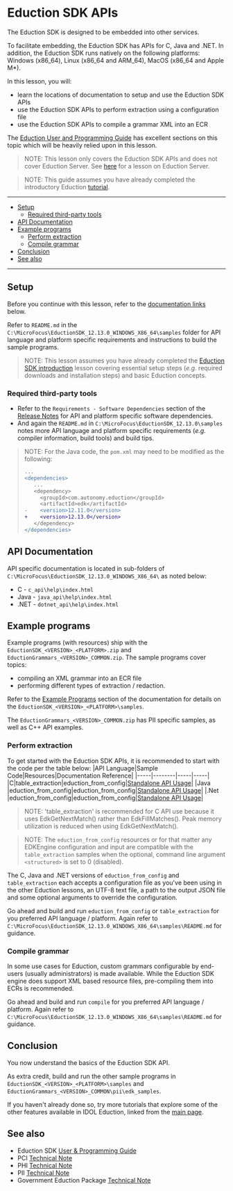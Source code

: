 # Eduction SDK APIs

The Eduction SDK is designed to be embedded into other services.

To facilitate embedding, the Eduction SDK has APIs for C, Java and .NET.  In addition, the Eduction SDK runs natively on the following platforms: Windows (x86_64), Linux (x86_64 and ARM_64), MacOS (x86_64 and Apple M*). 

In this lesson, you will:
- learn the locations of documentation to setup and use the Eduction SDK APIs
- use the Eduction SDK APIs to perform extraction using a configuration file
- use the Eduction SDK APIs to compile a grammar XML into an ECR

The [Eduction User and Programming Guide](https://www.microfocus.com/documentation/idol/IDOL_12_13/EductionSDK_12.13_Documentation/Guides/html/Content/EductionSDK/APIReference/apiReference.htm) has excellent sections on this topic which will be heavily relied upon in this lesson.

> NOTE: This lesson only covers the Eduction SDK APIs and does not cover Eduction Server. See [here](../tutorials/README.md#use-idol-eduction-server) for a lesson on Eduction Server.

> NOTE: This guide assumes you have already completed the introductory Eduction [tutorial](../eduction/introduction.md#eduction-sdk-introduction).

---

- [Setup](#setup)
  - [Required third-party tools](#required-third-party-tools)
- [API Documentation](#api-documentation)
- [Example programs](#example-programs)
  - [Perform extraction](#perform-extraction)
  - [Compile grammar](#compile-grammar)
- [Conclusion](#conclusion)
- [See also](#see-also)
  
---

## Setup

Before you continue with this lesson, refer to the [documentation links](#see-also) below.

Refer to `README.md` in the `C:\MicroFocus\EductionSDK_12.13.0_WINDOWS_X86_64\samples` folder for API language and platform specific requirements and instructions to build the sample programs.

> NOTE: This lesson assumes you have already completed the [Eduction SDK introduction](../eduction/introduction.md#eduction-sdk-introduction) lesson covering essential setup steps (*e.g.* required downloads and installation steps) and basic Eduction concepts.

### Required third-party tools

- Refer to the `Requirements - Software Dependencies` section of the [Release Notes](https://www.microfocus.com/documentation/idol/IDOL_12_13/EductionSDK_12.13_Documentation/Eduction_12.13.0_ReleaseNotes_en.pdf) for API and platform specific software dependencies.  
- And again the `README.md` in `C:\MicroFocus\EductionSDK_12.13.0\samples` notes more API language and platform specific requirements (*e.g.* compiler information, build tools) and build tips.

> NOTE: For the Java code, the `pom.xml` may need to be modified as the following:
> ```diff
> ...
> <dependencies>
>    ...
>    <dependency>
>      <groupId>com.autonomy.eduction</groupId>
>      <artifactId>edk</artifactId>
> -    <version>12.11.0</version>
> +    <version>12.13.0</version>
>    </dependency>
> </dependencies> 
> ```

## API Documentation

API specific documentation is located in sub-folders of `C:\MicroFocus\EductionSDK_12.13.0_WINDOWS_X86_64\` as noted below:
- C - `c_api\help\index.html`
- Java - `java_api\help\index.html`
- .NET - `dotnet_api\help\index.html`

## Example programs

Example programs (with resources) ship with the `EductionSDK_<VERSION>_<PLATFORM>.zip` and `EductionGrammars_<VERSION>_COMMON.zip`.  The sample programs cover topics:
- compiling an XML grammar into an ECR file
- performing different types of extraction / redaction.
 
Refer to the [Example Programs](https://www.microfocus.com/documentation/idol/IDOL_12_13/EductionSDK_12.13_Documentation/Guides/html/Content/EductionSDK/APIReference/Example_Programs.htm) section of the documentation for details on the `EductionSDK_<VERSION>_<PLATFORM>\samples`.

The `EductionGrammars_<VERSION>_COMMON.zip` has PII specific samples, as well as C++ API examples.

### Perform extraction

To get started with the Eduction SDK APIs, it is recommended to start with the code per the table below:
|API Language|Sample Code|Resources|Documentation Reference|
|-----|--------|-----|-----|
|C|table_extraction|eduction_from_config|[Standalone API Usage](https://www.microfocus.com/documentation/idol/IDOL_12_13/EductionSDK_12.13_Documentation/Guides/html/Content/EductionSDK/APIReference/StandaloneAPIUsageC.htm)|
|Java |eduction_from_config|eduction_from_config|[Standalone API Usage](https://www.microfocus.com/documentation/idol/IDOL_12_13/EductionSDK_12.13_Documentation/Guides/html/Content/EductionSDK/APIReference/StandaloneAPIUsageC.htm)|
|.Net |eduction_from_config|eduction_from_config|[Standalone API Usage](https://www.microfocus.com/documentation/idol/IDOL_12_13/EductionSDK_12.13_Documentation/Guides/html/Content/EductionSDK/APIReference/DotNet_StandaloneAPIUsage.htm)|

> NOTE: 'table_extraction' is recommended for C API use because it uses EdkGetNextMatch() rather than EdkFillMatches().  Peak memory utilization is reduced when using EdkGetNextMatch().

> NOTE: The `eduction_from_config` resources or for that matter any EDKEngine configuration and input are compatible with the `table_extraction` samples when the optional, command line argument `<structured>` is  set to 0 (disabled).

The C, Java and .NET versions of `eduction_from_config` and `table_extraction` each accepts a configuration file as you've been using in the other Eduction lessons, an UTF-8 text file, a path to the output JSON file and some optional arguments to override the configuration.

Go ahead and build and run `eduction_from_config` or `table_extraction` for you preferred API language / platform. Again refer to `C:\MicroFocus\EductionSDK_12.13.0_WINDOWS_X86_64\samples\README.md` for guidance. 

### Compile grammar

In some use cases for Eduction, custom grammars configurable by end-users (usually administrators) is made available.  While the Eduction SDK engine does support XML based resource files, pre-compiling them into ECRs is recommended.

Go ahead and build and run `compile` for you preferred API language / platform.  Again refer to `C:\MicroFocus\EductionSDK_12.13.0_WINDOWS_X86_64\samples\README.md` for guidance.

## Conclusion

You now understand the basics of the Eduction SDK API.

As extra credit, build and run the other sample programs in `EductionSDK_<VERSION>_<PLATFORM>\samples` and `EductionGrammars_<VERSION>_COMMON\pii\edk_samples`.

If you haven't already done so, try more tutorials that explore some of the other features available in IDOL Eduction, linked from the [main page](../README.md#capability-showcase-examples).

## See also

- Eduction SDK [User & Programming Guide](https://www.microfocus.com/documentation/idol/IDOL_12_13/EductionSDK_12.13_Documentation/Guides/html/)
- PCI [Technical Note](https://www.microfocus.com/documentation/idol/IDOL_12_13/EductionGrammars_12.13_Documentation/PCI/)
- PHI [Technical Note](https://www.microfocus.com/documentation/idol/IDOL_12_13/EductionGrammars_12.13_Documentation/PHI/)
- PII [Technical Note](https://www.microfocus.com/documentation/idol/IDOL_12_13/EductionGrammars_12.13_Documentation/PII/)
- Government Eduction Package [Technical Note](https://www.microfocus.com/documentation/idol/IDOL_12_13/EductionGrammars_12.13_Documentation/GOV/)
